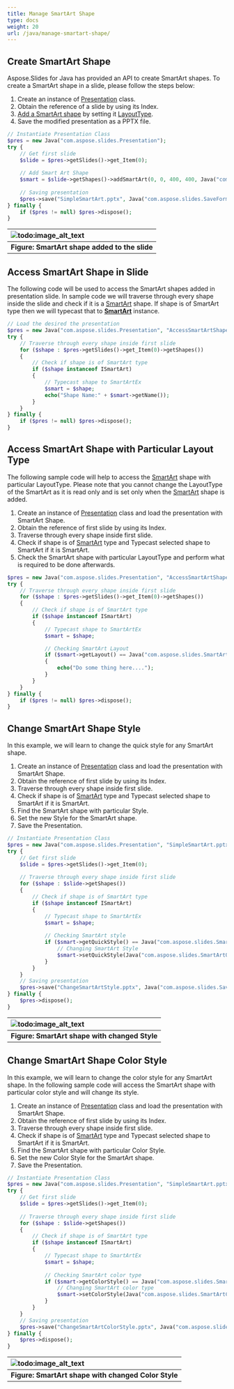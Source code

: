 ```yaml
---
title: Manage SmartArt Shape
type: docs
weight: 20
url: /java/manage-smartart-shape/
---
```



## **Create SmartArt Shape**
Aspose.Slides for Java has provided an API to create SmartArt shapes. To create a SmartArt shape in a slide, please follow the steps below:

1. Create an instance of [Presentation](https://apireference.aspose.com/slides/java/com.aspose.slides/Presentation) class.
1. Obtain the reference of a slide by using its Index.
1. [Add a SmartArt shape](https://apireference.aspose.com/slides/java/com.aspose.slides/IShapeCollection#addSmartArt-float-float-float-float-int-) by setting it [LayoutType](https://apireference.aspose.com/slides/java/com.aspose.slides/SmartArtLayoutType).
1. Save the modified presentation as a PPTX file.

```php
// Instantiate Presentation Class
$pres = new Java("com.aspose.slides.Presentation");
try {
    // Get first slide
    $slide = $pres->getSlides()->get_Item(0);
    
    // Add Smart Art Shape
    $smart = $slide->getShapes()->addSmartArt(0, 0, 400, 400, Java("com.aspose.slides.SmartArtLayoutType")->BasicBlockList);
    
    // Saving presentation
    $pres->save("SimpleSmartArt.pptx", Java("com.aspose.slides.SaveFormat")->Pptx);
} finally {
    if ($pres != null) $pres->dispose();
}
```

|![todo:image_alt_text](http://i.imgur.com/A7PUdeV.png)|
| :- |
|**Figure: SmartArt shape added to the slide**|

## **Access SmartArt Shape in Slide**
The following code will be used to access the SmartArt shapes added in presentation slide. In sample code we will traverse through every shape inside the slide and check if it is a [SmartArt](https://apireference.aspose.com/slides/java/com.aspose.slides/SmartArt) shape. If shape is of SmartArt type then we will typecast that to [**SmartArt**](https://apireference.aspose.com/slides/java/com.aspose.slides/SmartArt) instance.

```php
// Load the desired the presentation
$pres = new Java("com.aspose.slides.Presentation", "AccessSmartArtShape.pptx");
try {
    // Traverse through every shape inside first slide
    for ($shape : $pres->getSlides()->get_Item(0)->getShapes())
    {
        // Check if shape is of SmartArt type
        if ($shape instanceof ISmartArt)
        {
            // Typecast shape to SmartArtEx
            $smart = $shape;
            echo("Shape Name:" + $smart->getName());
        }
    }
} finally {
    if ($pres != null) $pres->dispose();
}
```

## **Access SmartArt Shape with Particular Layout Type**
The following sample code will help to access the [SmartArt](https://apireference.aspose.com/slides/java/com.aspose.slides/SmartArt) shape with particular LayoutType. Please note that you cannot change the LayoutType of the SmartArt as it is read only and is set only when the [SmartArt](https://apireference.aspose.com/slides/java/com.aspose.slides/SmartArt) shape is added.

1. Create an instance of [Presentation](https://apireference.aspose.com/slides/java/com.aspose.slides/Presentation) class and load the presentation with SmartArt Shape.
1. Obtain the reference of first slide by using its Index.
1. Traverse through every shape inside first slide.
1. Check if shape is of [SmartArt](https://apireference.aspose.com/slides/java/com.aspose.slides/SmartArt) type and Typecast selected shape to SmartArt if it is SmartArt.
1. Check the SmartArt shape with particular LayoutType and perform what is required to be done afterwards.

```php
$pres = new Java("com.aspose.slides.Presentation", "AccessSmartArtShape.pptx");
try {
    // Traverse through every shape inside first slide
    for ($shape : $pres->getSlides()->get_Item(0)->getShapes())
    {
        // Check if shape is of SmartArt type
        if ($shape instanceof ISmartArt)
        {
            // Typecast shape to SmartArtEx
            $smart = $shape;

            // Checking SmartArt Layout
            if ($smart->getLayout() == Java("com.aspose.slides.SmartArtLayoutType")->BasicBlockList)
            {
                echo("Do some thing here....");
            }
        }
    }
} finally {
    if ($pres != null) $pres->dispose();
}
```

## **Change SmartArt Shape Style**
In this example, we will learn to change the quick style for any SmartArt shape.

1. Create an instance of [Presentation](https://apireference.aspose.com/slides/java/com.aspose.slides/Presentation) class and load the presentation with SmartArt Shape.
1. Obtain the reference of first slide by using its Index.
1. Traverse through every shape inside first slide.
1. Check if shape is of [SmartArt](https://apireference.aspose.com/slides/java/com.aspose.slides/SmartArt) type and Typecast selected shape to SmartArt if it is SmartArt.
1. Find the SmartArt shape with particular Style.
1. Set the new Style for the SmartArt shape.
1. Save the Presentation.

```php
// Instantiate Presentation Class
$pres = new Java("com.aspose.slides.Presentation", "SimpleSmartArt.pptx");
try {
    // Get first slide
    $slide = $pres->getSlides()->get_Item(0);
    
    // Traverse through every shape inside first slide
    for ($shape : $slide->getShapes()) 
    {
        // Check if shape is of SmartArt type
        if ($shape instanceof ISmartArt) 
        {
            // Typecast shape to SmartArtEx
            $smart = $shape;
    
            // Checking SmartArt style
            if ($smart->getQuickStyle() == Java("com.aspose.slides.SmartArtQuickStyleType")->SimpleFill) {
                // Changing SmartArt Style
                $smart->setQuickStyle(Java("com.aspose.slides.SmartArtQuickStyleType")->Cartoon);
            }
        }
    }
    // Saving presentation
    $pres->save("ChangeSmartArtStyle.pptx", Java("com.aspose.slides.SaveFormat")->Pptx);
} finally {
    $pres->dispose();
}
```

|![todo:image_alt_text](http://i.imgur.com/63ZwK41.png)|
| :- |
|**Figure: SmartArt shape with changed Style**|

## **Change SmartArt Shape Color Style**
In this example, we will learn to change the color style for any SmartArt shape. In the following sample code will access the SmartArt shape with particular color style and will change its style.

1. Create an instance of [Presentation](https://apireference.aspose.com/slides/java/com.aspose.slides/Presentation) class and load the presentation with SmartArt Shape.
1. Obtain the reference of first slide by using its Index.
1. Traverse through every shape inside first slide.
1. Check if shape is of [SmartArt](https://apireference.aspose.com/slides/java/com.aspose.slides/SmartArt) type and Typecast selected shape to SmartArt if it is SmartArt.
1. Find the SmartArt shape with particular Color Style.
1. Set the new Color Style for the SmartArt shape.
1. Save the Presentation.

```php
// Instantiate Presentation Class
$pres = new Java("com.aspose.slides.Presentation", "SimpleSmartArt.pptx");
try {
    // Get first slide
    $slide = $pres->getSlides()->get_Item(0);
    
    // Traverse through every shape inside first slide
    for ($shape : $slide->getShapes()) 
    {
        // Check if shape is of SmartArt type
        if ($shape instanceof ISmartArt) 
        {
            // Typecast shape to SmartArtEx
            $smart = $shape;
    
            // Checking SmartArt color type
            if ($smart->getColorStyle() == Java("com.aspose.slides.SmartArtColorType")->ColoredFillAccent1) {
                // Changing SmartArt color type
                $smart->setColorStyle(Java("com.aspose.slides.SmartArtColorType")->ColorfulAccentColors);
            }
        }
    }
    // Saving presentation
    $pres->save("ChangeSmartArtColorStyle.pptx", Java("com.aspose.slides.SaveFormat")->Pptx);
} finally {
    $pres->dispose();
}
```

|![todo:image_alt_text](http://i.imgur.com/v2Hwocs.png)|
| :- |
|**Figure: SmartArt shape with changed Color Style**|
